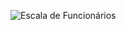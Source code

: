 ![Escala de Funcionários](https://github.com/moraesvmm/escalaSemanal/assets/163613152/995866dd-aab0-40f9-89c7-a784b0ac1f23)
